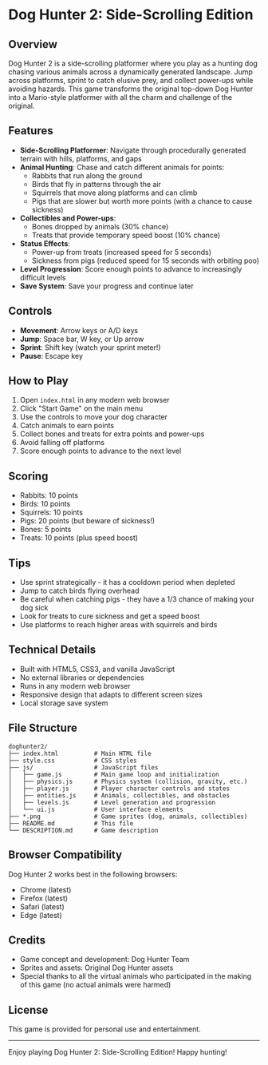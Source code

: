 # Dog Hunter 2: Side-Scrolling Edition


## Overview

Dog Hunter 2 is a side-scrolling platformer where you play as a hunting dog chasing various animals across a dynamically generated landscape. Jump across platforms, sprint to catch elusive prey, and collect power-ups while avoiding hazards. This game transforms the original top-down Dog Hunter into a Mario-style platformer with all the charm and challenge of the original.

## Features

- **Side-Scrolling Platformer**: Navigate through procedurally generated terrain with hills, platforms, and gaps
- **Animal Hunting**: Chase and catch different animals for points:
  - Rabbits that run along the ground
  - Birds that fly in patterns through the air
  - Squirrels that move along platforms and can climb
  - Pigs that are slower but worth more points (with a chance to cause sickness)
- **Collectibles and Power-ups**:
  - Bones dropped by animals (30% chance)
  - Treats that provide temporary speed boost (10% chance)
- **Status Effects**:
  - Power-up from treats (increased speed for 5 seconds)
  - Sickness from pigs (reduced speed for 15 seconds with orbiting poo)
- **Level Progression**: Score enough points to advance to increasingly difficult levels
- **Save System**: Save your progress and continue later

## Controls

- **Movement**: Arrow keys or A/D keys
- **Jump**: Space bar, W key, or Up arrow
- **Sprint**: Shift key (watch your sprint meter!)
- **Pause**: Escape key

## How to Play

1. Open `index.html` in any modern web browser
2. Click "Start Game" on the main menu
3. Use the controls to move your dog character
4. Catch animals to earn points
5. Collect bones and treats for extra points and power-ups
6. Avoid falling off platforms
7. Score enough points to advance to the next level

## Scoring

- Rabbits: 10 points
- Birds: 10 points
- Squirrels: 10 points
- Pigs: 20 points (but beware of sickness!)
- Bones: 5 points
- Treats: 10 points (plus speed boost)

## Tips

- Use sprint strategically - it has a cooldown period when depleted
- Jump to catch birds flying overhead
- Be careful when catching pigs - they have a 1/3 chance of making your dog sick
- Look for treats to cure sickness and get a speed boost
- Use platforms to reach higher areas with squirrels and birds

## Technical Details

- Built with HTML5, CSS3, and vanilla JavaScript
- No external libraries or dependencies
- Runs in any modern web browser
- Responsive design that adapts to different screen sizes
- Local storage save system

## File Structure

```
doghunter2/
├── index.html          # Main HTML file
├── style.css           # CSS styles
├── js/                 # JavaScript files
│   ├── game.js         # Main game loop and initialization
│   ├── physics.js      # Physics system (collision, gravity, etc.)
│   ├── player.js       # Player character controls and states
│   ├── entities.js     # Animals, collectibles, and obstacles
│   ├── levels.js       # Level generation and progression
│   └── ui.js           # User interface elements
├── *.png               # Game sprites (dog, animals, collectibles)
├── README.md           # This file
└── DESCRIPTION.md      # Game description
```

## Browser Compatibility

Dog Hunter 2 works best in the following browsers:
- Chrome (latest)
- Firefox (latest)
- Safari (latest)
- Edge (latest)

## Credits

- Game concept and development: Dog Hunter Team
- Sprites and assets: Original Dog Hunter assets
- Special thanks to all the virtual animals who participated in the making of this game (no actual animals were harmed)

## License

This game is provided for personal use and entertainment.

---

Enjoy playing Dog Hunter 2: Side-Scrolling Edition! Happy hunting!
